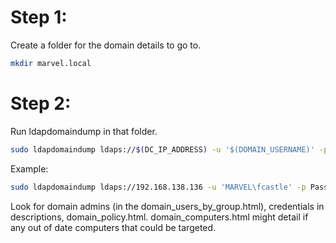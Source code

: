 # Step 1:
Create a folder for the domain details to go to.
```bash
mkdir marvel.local
```
# Step 2:
Run ldapdomaindump in that folder.
```bash
sudo ldapdomaindump ldaps://$(DC_IP_ADDRESS) -u '$(DOMAIN_USERNAME)' -p $(PASSWORD)
```
Example:
```bash
sudo ldapdomaindump ldaps://192.168.138.136 -u 'MARVEL\fcastle' -p Password1
```
Look for domain admins (in the domain_users_by_group.html), credentials in descriptions, domain_policy.html. domain_computers.html might detail if any out of date computers that could be targeted.
